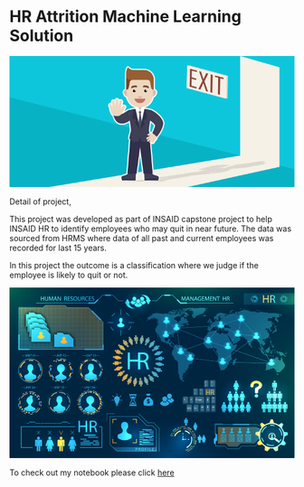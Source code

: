 # HR Attrition Machine Learning Solution
![enter image description here](https://github.com/Archandra12/hr-employee-attrition/blob/main/Attrtion.png?raw=true)

Detail of project,

This project was developed as part of INSAID capstone project to help INSAID HR to identify employees who may quit in near future. The data was sourced from HRMS where data of all past and current employees was recorded for last 15 years.

In this project the outcome is a classification where we judge if the employee is likely to quit or not.

![asasa](https://github.com/Archandra12/hr-employee-attrition/blob/main/hr-analytics-10.jpg?raw=true)


To check out my notebook please click [here](https://github.com/Archandra12/hr-employee-attrition/blob/main/HR_Analytics.ipynb)

